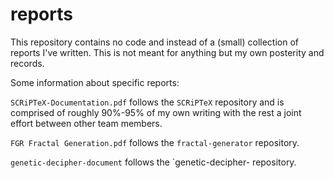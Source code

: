 # reports

This repository contains no code and instead of a (small) collection of reports I've written. This is not meant for anything but my own posterity and records.

Some information about specific reports:

`SCRiPTeX-Documentation.pdf` follows the `SCRiPTeX` repository and is comprised of roughly 90%-95% of my own writing with the rest a joint effort between other team members.

`FGR Fractal Generation.pdf` follows the `fractal-generator` repository.

`genetic-decipher-document` follows the `genetic-decipher- repository.
